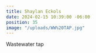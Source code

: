 ```yaml
---
title: Shaylan Eckols
date: 2024-02-15 10:39:00 -06:00
position: 35
image: "/uploads/WW%20TAP.jpg"
---
```


Wastewater tap